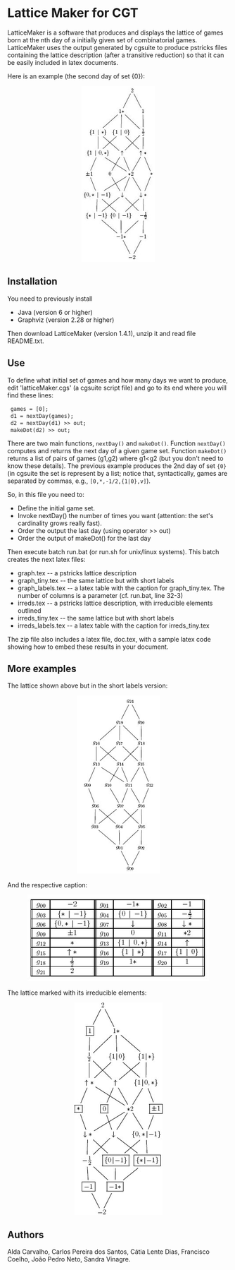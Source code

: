 # Lattice Maker for CGT

LatticeMaker is a software that produces and displays the lattice of games born at the nth day of a initially given set of combinatorial games. LatticeMaker uses the output generated by cgsuite to produce pstricks files containing the lattice description (after a transitive reduction) so that it can be easily included in latex documents.

Here is an example (the second day of set {0}):

<center> <img border="0" src="imgs/day2-zero.jpg"> </center>

## Installation

You need to previously install

+ Java (version 6 or higher)
+ Graphviz (version 2.28 or higher)

Then download LatticeMaker (version 1.4.1), unzip it and read file README.txt.

## Use

To define what initial set of games and how many days we want to produce, edit 'latticeMaker.cgs' (a cgsuite script file) and go to its end where you will find these lines:

     games = [0];
     d1 = nextDay(games);
     d2 = nextDay(d1) >> out;
     makeDot(d2) >> out;

There are two main functions, `nextDay()` and `makeDot()`. Function `nextDay()` computes and returns the next day of a given game set. Function `makeDot()` returns a list of pairs of games (g1,g2) where g1<g2 (but you don't need to know these details). The previous example produces the 2nd day of set `{0}` (in cgsuite the set is represent by a list; notice that, syntactically, games are separated by commas, e.g., `[0,*,-1/2,{1|0},v]`).

So, in this file you need to:

+ Define the initial game set.
+ Invoke nextDay() the number of times you want (attention: the set's cardinality grows really fast).
+ Order the output the last day (using operator >> out)
+ Order the output of makeDot() for the last day

Then execute batch run.bat (or run.sh for unix/linux systems). This batch creates the next latex files:

+ graph.tex -- a pstricks lattice description
+ graph_tiny.tex -- the same lattice but with short labels
+ graph_labels.tex -- a latex table with the caption for graph_tiny.tex. The number of columns is a parameter (cf. run.bat, line 32-3)
+ irreds.tex -- a pstricks lattice description, with irreducible elements outlined
+ irreds_tiny.tex -- the same lattice but with short labels
+ irreds_labels.tex -- a latex table with the caption for irreds_tiny.tex

The zip file also includes a latex file, doc.tex, with a sample latex code showing how to embed these results in your document.

## More examples

The lattice shown above but in the short labels version:

<center> <img border="0" src="imgs/day2-zero_labels.jpg"> </center>

And the respective caption:

<center> <img border="0" src="imgs/day2-zero_labels_caption.jpg"> </center>

The lattice marked with its irreducible elements:

<center> <img border="0" src="imgs/irred.jpg"> </center>

## Authors

Alda Carvalho, Carlos Pereira dos Santos, Cátia Lente Dias, Francisco Coelho, João Pedro Neto, Sandra Vinagre.
